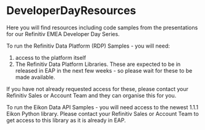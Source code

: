 # DeveloperDayResources

Here you will find resources including code samples from the presentations for our Refinitiv EMEA Developer Day Series.

To run the Refinitiv Data Platform (RDP) Samples - you will need:
1) access to the platform itself 
2) The Refinitiv Data Platform Libraries. These are expected to be in released in EAP in the next few weeks - 
so please wait for these to be made available. 

If you have not already requested access for these, please contact your Refinitiv Sales or Account Team and 
they can organise this for you.

To run the Eikon Data API Samples - you will need access to the newest 1.1.1 Eikon Python library. Please contact 
your Refinitiv Sales or Account Team to get access to this library as it is already in EAP.

